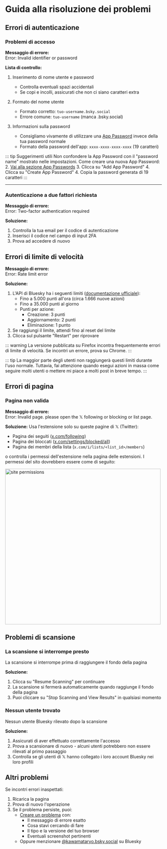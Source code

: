 # Guida alla risoluzione dei problemi

## Errori di autenticazione

### Problemi di accesso

**Messaggio di errore:**  
<span class="error-message">Error: Invalid identifier or password</span>

**Lista di controllo:**
1. Inserimento di nome utente e password
   - Controlla eventuali spazi accidentali
   - Se copi e incolli, assicurati che non ci siano caratteri extra

2. Formato del nome utente
   - Formato corretto: `tuo-username.bsky.social`
   - Errore comune: `tuo-username` (manca .bsky.social)

3. Informazioni sulla password
   - Consigliamo vivamente di utilizzare una [App Password](https://bsky.app/settings/app-passwords) invece della tua password normale
   - Formato della password dell'app: `xxxx-xxxx-xxxx-xxxx` (19 caratteri)

::: tip Suggerimenti utili
Non confondere la App Password con il "password name" mostrato nelle impostazioni.
Come creare una nuova App Password:
2. [Vai alla sezione App Passwords](https://bsky.app/settings/app-passwords)
3. Clicca su "Add App Password"
4. Clicca su "Create App Password"
4. Copia la password generata di 19 caratteri
:::

---

### Autenticazione a due fattori richiesta

**Messaggio di errore:**  
<span class="error-message">Error: Two-factor authentication required</span>

**Soluzione:**
1. Controlla la tua email per il codice di autenticazione
2. Inserisci il codice nel campo di input 2FA
3. Prova ad accedere di nuovo

## Errori di limite di velocità

**Messaggio di errore:**  
<span class="error-message">Error: Rate limit error</span>

**Soluzione:**
1. L'API di Bluesky ha i seguenti limiti ([documentazione ufficiale](https://docs.bsky.app/docs/advanced-guides/rate-limits)):
   - Fino a 5.000 punti all'ora (circa 1.666 nuove azioni)
   - Fino a 35.000 punti al giorno
   - Punti per azione:
     - Creazione: 3 punti
     - Aggiornamento: 2 punti
     - Eliminazione: 1 punto
2. Se raggiungi il limite, attendi fino al reset del limite
3. Clicca sul pulsante "Restart" per riprovare

::: warning
La versione pubblicata su Firefox incontra frequentemente errori di limite di velocità. Se incontri un errore, prova su Chrome.
:::

::: tip
La maggior parte degli utenti non raggiungerà questi limiti durante l'uso normale. Tuttavia, fai attenzione quando esegui azioni in massa come seguire molti utenti o mettere mi piace a molti post in breve tempo.
:::

## Errori di pagina

### Pagina non valida

**Messaggio di errore:**  
<span class="error-message">Error: Invalid page. please open the 𝕏 following or blocking or list page.</span>

**Soluzione:**
Usa l'estensione solo su queste pagine di 𝕏 (Twitter):
- Pagina dei seguiti ([x.com/following](https://x.com/following))
- Pagina dei bloccati ([x.com/settings/blocked/all](https://x.com/settings/blocked/all))
- Pagina dei membri della lista (`x.com/i/lists/<list_id>/members`)

o controlla i permessi dell'estensione nella pagina delle estensioni.
I permessi del sito dovrebbero essere come di seguito:

<img src="/images/site_permissions.png" alt="site permissions" width="500"/>

## Problemi di scansione

### La scansione si interrompe presto

La scansione si interrompe prima di raggiungere il fondo della pagina

**Soluzione:**
1. Clicca su "Resume Scanning" per continuare
2. La scansione si fermerà automaticamente quando raggiunge il fondo della pagina
3. Puoi cliccare su "Stop Scanning and View Results" in qualsiasi momento

### Nessun utente trovato

Nessun utente Bluesky rilevato dopo la scansione

**Soluzione:**
1. Assicurati di aver effettuato correttamente l'accesso
2. Prova a scansionare di nuovo - alcuni utenti potrebbero non essere rilevati al primo passaggio
3. Controlla se gli utenti di 𝕏 hanno collegato i loro account Bluesky nei loro profili

## Altri problemi

Se incontri errori inaspettati:

1. Ricarica la pagina
2. Prova di nuovo l'operazione
3. Se il problema persiste, puoi:
   - [Creare un problema](https://github.com/kawamataryo/sky-follower-bridge/issues) con:
     - Il messaggio di errore esatto
     - Cosa stavi cercando di fare
     - Il tipo e la versione del tuo browser
     - Eventuali screenshot pertinenti
   - Oppure menzionare [@kawamataryo.bsky.social](https://bsky.app/profile/kawamataryo.bsky.social) su Bluesky 
